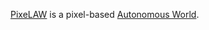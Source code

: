  [PixeLAW](https://pixelaw.xyz/) is a pixel-based [Autonomous World](https://aw.network/posts/the-case-for-autonomous-worlds). 
